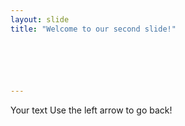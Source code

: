 ```yaml
---
layout: slide
title: "Welcome to our second slide!"






---
```

Your text
Use the left arrow to go back!
